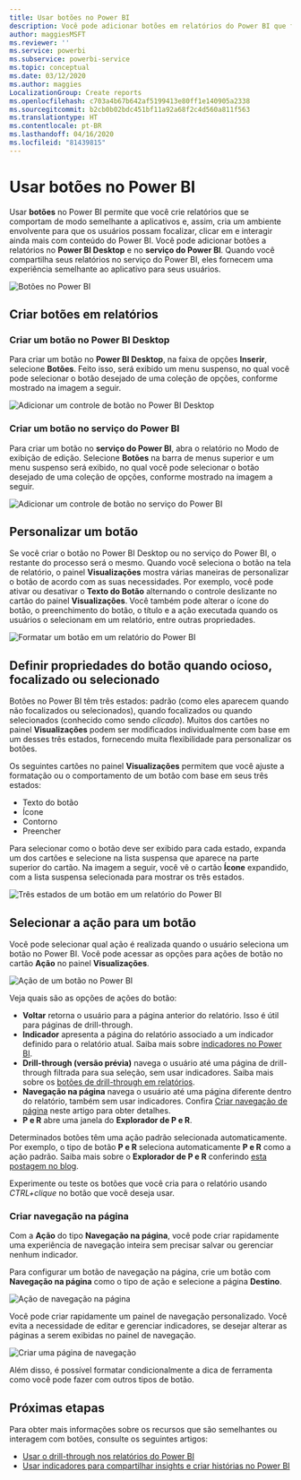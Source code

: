```yaml
---
title: Usar botões no Power BI
description: Você pode adicionar botões em relatórios do Power BI que fazem seus relatórios se comportarem como aplicativos e aprofundarem o envolvimento com usuários.
author: maggiesMSFT
ms.reviewer: ''
ms.service: powerbi
ms.subservice: powerbi-service
ms.topic: conceptual
ms.date: 03/12/2020
ms.author: maggies
LocalizationGroup: Create reports
ms.openlocfilehash: c703a4b67b642af5199413e80ff1e140905a2338
ms.sourcegitcommit: b2cb0b02bdc451bf11a92a68f2c4d560a811f563
ms.translationtype: HT
ms.contentlocale: pt-BR
ms.lasthandoff: 04/16/2020
ms.locfileid: "81439815"
---
```

# <a name="use-buttons-in-power-bi"></a>Usar botões no Power BI
Usar **botões** no Power BI permite que você crie relatórios que se comportam de modo semelhante a aplicativos e, assim, cria um ambiente envolvente para que os usuários possam focalizar, clicar em e interagir ainda mais com conteúdo do Power BI. Você pode adicionar botões a relatórios no **Power BI Desktop** e no **serviço do Power BI**. Quando você compartilha seus relatórios no serviço do Power BI, eles fornecem uma experiência semelhante ao aplicativo para seus usuários.

![Botões no Power BI](media/desktop-buttons/power-bi-buttons.png)

## <a name="create-buttons-in-reports"></a>Criar botões em relatórios

### <a name="create-a-button-in-power-bi-desktop"></a>Criar um botão no Power BI Desktop

Para criar um botão no **Power BI Desktop**, na faixa de opções **Inserir**, selecione **Botões**. Feito isso, será exibido um menu suspenso, no qual você pode selecionar o botão desejado de uma coleção de opções, conforme mostrado na imagem a seguir. 

![Adicionar um controle de botão no Power BI Desktop](media/desktop-buttons/power-bi-button-dropdown.png)

### <a name="create-a-button-in-the-power-bi-service"></a>Criar um botão no serviço do Power BI

Para criar um botão no **serviço do Power BI**, abra o relatório no Modo de exibição de edição. Selecione **Botões** na barra de menus superior e um menu suspenso será exibido, no qual você pode selecionar o botão desejado de uma coleção de opções, conforme mostrado na imagem a seguir. 

![Adicionar um controle de botão no serviço do Power BI](media/desktop-buttons/power-bi-button-service-dropdown.png)

## <a name="customize-a-button"></a>Personalizar um botão

Se você criar o botão no Power BI Desktop ou no serviço do Power BI, o restante do processo será o mesmo. Quando você seleciona o botão na tela de relatório, o painel **Visualizações** mostra várias maneiras de personalizar o botão de acordo com as suas necessidades. Por exemplo, você pode ativar ou desativar o **Texto do Botão** alternando o controle deslizante no cartão do painel **Visualizações**. Você também pode alterar o ícone do botão, o preenchimento do botão, o título e a ação executada quando os usuários o selecionam em um relatório, entre outras propriedades.

![Formatar um botão em um relatório do Power BI](media/desktop-buttons/power-bi-button-properties.png)

## <a name="set-button-properties-when-idle-hovered-over-or-selected"></a>Definir propriedades do botão quando ocioso, focalizado ou selecionado

Botões no Power BI têm três estados: padrão (como eles aparecem quando não focalizados ou selecionados), quando focalizados ou quando selecionados (conhecido como sendo *clicado*). Muitos dos cartões no painel **Visualizações** podem ser modificados individualmente com base em um desses três estados, fornecendo muita flexibilidade para personalizar os botões.

Os seguintes cartões no painel **Visualizações** permitem que você ajuste a formatação ou o comportamento de um botão com base em seus três estados:

* Texto do botão
* Ícone
* Contorno
* Preencher

Para selecionar como o botão deve ser exibido para cada estado, expanda um dos cartões e selecione na lista suspensa que aparece na parte superior do cartão. Na imagem a seguir, você vê o cartão **Ícone** expandido, com a lista suspensa selecionada para mostrar os três estados.

![Três estados de um botão em um relatório do Power BI](media/desktop-buttons/power-bi-button-format.png)


## <a name="select-the-action-for-a-button"></a>Selecionar a ação para um botão

Você pode selecionar qual ação é realizada quando o usuário seleciona um botão no Power BI. Você pode acessar as opções para ações de botão no cartão **Ação** no painel **Visualizações**.

![Ação de um botão no Power BI](media/desktop-buttons/power-bi-button-action.png)

Veja quais são as opções de ações do botão:

- **Voltar** retorna o usuário para a página anterior do relatório. Isso é útil para páginas de drill-through.
- **Indicador** apresenta a página do relatório associado a um indicador definido para o relatório atual. Saiba mais sobre [indicadores no Power BI](desktop-bookmarks.md). 
- **Drill-through (versão prévia)** navega o usuário até uma página de drill-through filtrada para sua seleção, sem usar indicadores. Saiba mais sobre os [botões de drill-through em relatórios](desktop-drill-through-buttons.md).
- **Navegação na página** navega o usuário até uma página diferente dentro do relatório, também sem usar indicadores. Confira [Criar navegação de página](#create-page-navigation) neste artigo para obter detalhes.
- **P e R** abre uma janela do **Explorador de P e R**. 

Determinados botões têm uma ação padrão selecionada automaticamente. Por exemplo, o tipo de botão **P e R** seleciona automaticamente **P e R** como a ação padrão. Saiba mais sobre o **Explorador de P e R** conferindo [esta postagem no blog](https://powerbi.microsoft.com/blog/power-bi-desktop-april-2018-feature-summary/#Q&AExplorer).

Experimente ou teste os botões que você cria para o relatório usando *CTRL+clique* no botão que você deseja usar. 

### <a name="create-page-navigation"></a>Criar navegação na página

Com a **Ação** do tipo **Navegação na página**, você pode criar rapidamente uma experiência de navegação inteira sem precisar salvar ou gerenciar nenhum indicador.

Para configurar um botão de navegação na página, crie um botão com **Navegação na página** como o tipo de ação e selecione a página **Destino**.

![Ação de navegação na página](media/desktop-buttons/power-bi-page-navigation.png)

Você pode criar rapidamente um painel de navegação personalizado. Você evita a necessidade de editar e gerenciar indicadores, se desejar alterar as páginas a serem exibidas no painel de navegação.

![Criar uma página de navegação](media/desktop-buttons/power-bi-build-navigation-pane.png)

Além disso, é possível formatar condicionalmente a dica de ferramenta como você pode fazer com outros tipos de botão.

## <a name="next-steps"></a>Próximas etapas
Para obter mais informações sobre os recursos que são semelhantes ou interagem com botões, consulte os seguintes artigos:

* [Usar o drill-through nos relatórios do Power BI](desktop-drillthrough.md)
* [Usar indicadores para compartilhar insights e criar histórias no Power BI](desktop-bookmarks.md)


